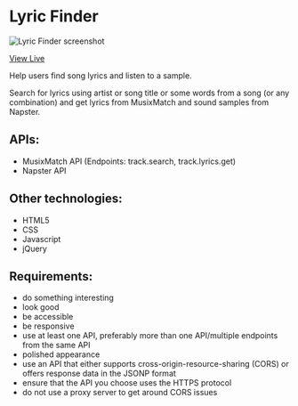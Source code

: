 # Lyric Finder

![Lyric Finder screenshot](https://github.com/asktami/lyric-finder-api-capstone/blob/master/app-images/pwa-512x512.png?raw=true "Lyric Finder")

[View Live](https://asktami.github.io/lyric-finder/)

Help users find song lyrics and listen to a sample.

Search for lyrics using artist or song title or some words from a song (or any combination) and get lyrics from MusixMatch and sound samples from Napster.

## APIs:
- MusixMatch API (Endpoints: track.search, track.lyrics.get)
- Napster API

## Other technologies:
- HTML5
- CSS
- Javascript
- jQuery

## Requirements:
- do something interesting
- look good
- be accessible
- be responsive
- use at least one API, preferably more than one API/multiple endpoints from the same API
- polished appearance
- use an API that either supports cross-origin-resource-sharing (CORS) or offers response data in the JSONP format
- ensure that the API you choose uses the HTTPS protocol
- do not use a proxy server to get around CORS issues
